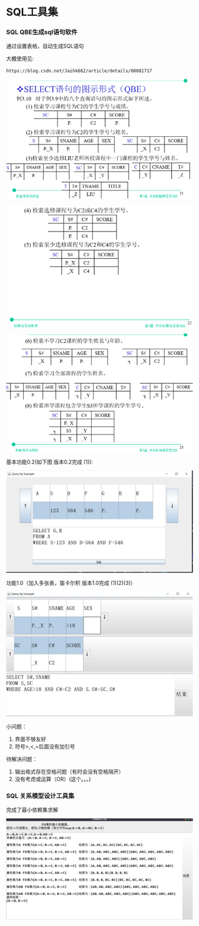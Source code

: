 # SQL工具集

### SQL QBE生成sql语句软件

通过设置表格，自动生成SQL语句

大概使用见:

`https://blog.csdn.net/Jaihk662/article/details/80081717`

![avatar](src/2.PNG)

![avatar](src/3.PNG)

![avatar](src/4.PNG)

基本功能0.2(如下图 版本0.2完成 (1)):

![avatar](src/1.PNG)

功能1.0（加入多张表，笛卡尔积 版本1.0完成 (1)(2)(3)）

![avatar](src/5.PNG)

小问题：

1. 界面不够友好
2. 符号>,<,=后面没有加引号
   
待解决问题：

1. 输出格式存在空格问题（有时会没有空格隔开）
2. 没有考虑或运算（OR）(这个。。。)

### SQL 关系模型设计工具集

完成了最小依赖集求解

![avatar](src/6.png)

